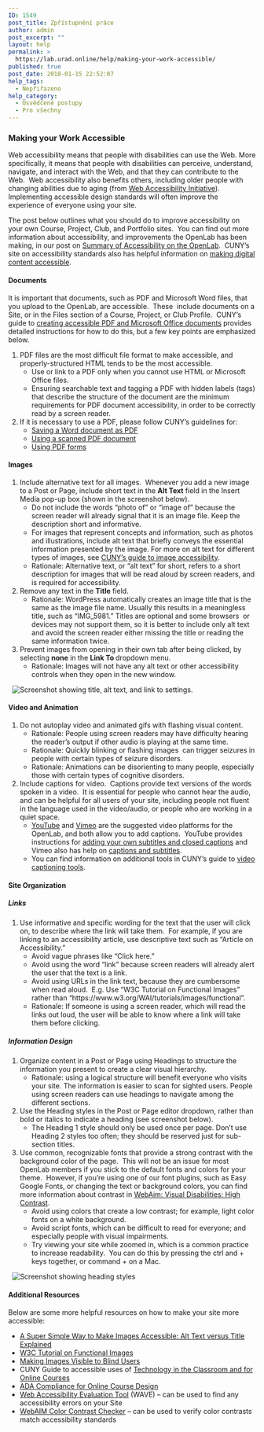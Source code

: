 ```yaml
---
ID: 1549
post_title: Zpřístupnění práce
author: admin
post_excerpt: ""
layout: help
permalink: >
  https://lab.urad.online/help/making-your-work-accessible/
published: true
post_date: 2018-01-15 22:52:07
help_tags:
  - Nepřiřazeno
help_category:
  - Osvědčené postupy
  - Pro všechny
---
```

<h3>Making your Work Accessible</h3>
Web accessibility means that people with disabilities can use the Web. More specifically, it means that people with disabilities can perceive, understand, navigate, and interact with the Web, and that they can contribute to the Web.  Web accessibility also benefits others, including older people with changing abilities due to aging (from <a href="https://www.w3.org/WAI/intro/accessibility.php">Web Accessibility Initiative</a>).  Implementing accessible design standards will often improve the experience of everyone using your site.

The post below outlines what you should do to improve accessibility on your own Course, Project, Club, and Portfolio sites.  You can find out more information about accessibility, and improvements the OpenLab has been making, in our post on <a href="https://lab.urad.online/help/summary-of-accessibility-on-the-openlab/">Summary of Accessibility on the OpenLab</a>.  CUNY’s site on accessibility standards also has helpful information on <a href="http://www2.cuny.edu/accessibility/content/">making digital content accessible</a>.
<h4>Documents</h4>
It is important that documents, such as PDF and Microsoft Word files, that you upload to the OpenLab, are accessible.  These  include documents on a Site, or in the Files section of a Course, Project, or Club Profile.  CUNY’s guide to <a href="http://www2.cuny.edu/accessibility/content/pdf-microsoft/">creating accessible PDF and Microsoft Office documents</a> provides detailed instructions for how to do this, but a few key points are emphasized below.
<ol>
 	<li>PDF files are the most difficult file format to make accessible, and properly-structured HTML tends to be the most accessible.
<ul>
 	<li>Use or link to a PDF only when you cannot use HTML or Microsoft Office files.</li>
 	<li>Ensuring searchable text and tagging a PDF with hidden labels (tags) that describe the structure of the document are the minimum requirements for PDF document accessibility, in order to be correctly read by a screen reader.</li>
</ul>
</li>
 	<li>If it is necessary to use a PDF, please follow CUNY’s guidelines for:
<ul>
 	<li><a href="http://www2.cuny.edu/accessibility/content/pdf-microsoft/#Save">Saving a Word document as PDF</a></li>
 	<li><a href="http://www2.cuny.edu/accessibility/content/pdf-microsoft/#pdf_scanned">Using a scanned PDF document</a></li>
 	<li><a href="http://www2.cuny.edu/accessibility/content/pdf-microsoft/#pdf_forms">Using PDF forms</a></li>
</ul>
</li>
</ol>
<h4>Images</h4>
<ol>
 	<li>Include alternative text for all images.  Whenever you add a new image to a Post or Page, include short text in the <strong>Alt Text</strong> field in the Insert Media pop-up box (shown in the screenshot below).
<ul>
 	<li>Do not include the words “photo of” or “image of” because the screen reader will already signal that it is an image file. Keep the description short and informative.</li>
 	<li>For images that represent concepts and information, such as photos and illustrations, include alt text that briefly conveys the essential information presented by the image. For more on alt text for different types of images, see <a href="http://www2.cuny.edu/accessibility/content/websites/#images">CUNY’s guide to image accessibility</a>.</li>
 	<li>Rationale: Alternative text, or “alt text” for short, refers to a short description for images that will be read aloud by screen readers, and is required for accessibility.</li>
</ul>
</li>
 	<li>Remove any text in the <strong>Title</strong> field.
<ul>
 	<li>Rationale: WordPress automatically creates an image title that is the same as the image file name. Usually this results in a meaningless title, such as “IMG_5981.” Titles are optional and some browsers  or devices may not support them, so it is better to include only alt text and avoid the screen reader either missing the title or reading the same information twice.</li>
</ul>
</li>
 	<li>Prevent images from opening in their own tab after being clicked, by selecting <strong>none</strong> in the <strong>Link To </strong>dropdown menu.
<ul>
 	<li>Rationale: Images will not have any alt text or other accessibility controls when they open in the new window.</li>
</ul>
</li>
</ol>
&nbsp;

<img class="alignnone size-full wp-image-45616" src="https://openlab.citytech.cuny.edu/wp-content/uploads/2017/10/Alt_Text_1.png" alt="Screenshot showing title, alt text, and link to settings." />
<h4>Video and Animation</h4>
<ol>
 	<li>Do not autoplay video and animated gifs with flashing visual content.
<ul>
 	<li>Rationale: People using screen readers may have difficulty hearing the reader’s output if other audio is playing at the same time.</li>
 	<li>Rationale: Quickly blinking or flashing images  can trigger seizures in people with certain types of seizure disorders.</li>
 	<li>Rationale: Animations can be disorienting to many people, especially those with certain types of cognitive disorders.</li>
</ul>
</li>
 	<li>Include captions for video.  Captions provide text versions of the words spoken in a video.  It is essential for people who cannot hear the audio, and can be helpful for all users of your site, including people not fluent in the language used in the video/audio, or people who are working in a quiet space.
<ul>
 	<li><a href="https://www.youtube.com/">YouTube</a> and <a href="https://vimeo.com/">Vimeo</a> are the suggested video platforms for the OpenLab, and both allow you to add captions.  YouTube provides instructions for <a href="https://support.google.com/youtube/answer/2734796?hl=en">adding your own subtitles and closed captions</a> and Vimeo also has help on <a href="https://help.vimeo.com/hc/en-us/articles/224968828-Captions-and-subtitles">captions and subtitles</a>.</li>
 	<li>You can find information on additional tools in CUNY’s guide to <a href="http://www2.cuny.edu/accessibility/content/videos/#video_captioning_tools">video captioning tools</a>.</li>
</ul>
</li>
</ol>
<h4>Site Organization<strong>
</strong></h4>
<h5>Links</h5>
<ol>
 	<li>Use informative and specific wording for the text that the user will click on, to describe where the link will take them.  For example, if you are linking to an accessibility article, use descriptive text such as “Article on Accessibility.”
<ul>
 	<li>Avoid vague phrases like “Click here.”</li>
 	<li>Avoid using the word “link” because screen readers will already alert the user that the text is a link.</li>
 	<li>Avoid using URLs in the link text, because they are cumbersome when read aloud.  E.g. Use “W3C Tutorial on Functional Images” rather than “https://www.w3.org/WAI/tutorials/images/functional”.</li>
 	<li>Rationale: If someone is using a screen reader, which will read the links out loud, the user will be able to know where a link will take them before clicking.</li>
</ul>
</li>
</ol>
<h5>Information Design</h5>
<ol>
 	<li>Organize content in a Post or Page using Headings to structure the information you present to create a clear visual hierarchy.
<ul>
 	<li>Rationale: using a logical structure will benefit everyone who visits your site. The information is easier to scan for sighted users. People using screen readers can use headings to navigate among the different sections.</li>
</ul>
</li>
 	<li>Use the Heading styles in the Post or Page editor dropdown, rather than bold or italics to indicate a heading (see screenshot below).
<ul>
 	<li>The Heading 1 style should only be used once per page. Don’t use Heading 2 styles too often; they should be reserved just for sub-section titles.</li>
</ul>
</li>
 	<li>Use common, recognizable fonts that provide a strong contrast with the background color of the page.  This will not be an issue for most OpenLab members if you stick to the default fonts and colors for your theme.  However, if you’re using one of our font plugins, such as Easy Google Fonts, or changing the text or background colors, you can find more information about contrast in <a href="https://webaim.org/articles/visual/lowvision#highcontrast">WebAim: Visual Disabilities: High Contrast</a>.
<ul>
 	<li>Avoid using colors that create a low contrast; for example, light color fonts on a white background.</li>
 	<li>Avoid script fonts, which can be difficult to read for everyone; and especially people with visual impairments.</li>
 	<li>Try viewing your site while zoomed in, which is a common practice to increase readability.  You can do this by pressing the ctrl and + keys together, or command + on a Mac.</li>
</ul>
</li>
</ol>
&nbsp;

<img class="alignnone size-full wp-image-45617" src="https://openlab.citytech.cuny.edu/wp-content/uploads/2017/10/Headings_2.png" alt="Screenshot showing heading styles" />
<h4>Additional Resources</h4>
Below are some more helpful resources on how to make your site more accessible:
<ul>
 	<li><a href="http://blogaccessibility.com/a-super-simple-way-to-make-images-accessible-alt-text-versus-title-explained/">A Super Simple Way to Make Images Accessible: Alt Text versus Title Explained</a></li>
 	<li><a href="https://www.w3.org/WAI/tutorials/images/functional/">W3C Tutorial on Functional Images </a></li>
 	<li><a href="http://www.interactiveaccessibility.com/blog/making-images-visible-blind-users#.WAfrZNwqH8U">Making Images Visible to Blind Users</a></li>
 	<li>CUNY Guide to accessible uses of <a href="http://cats.cuny.edu/reasonableaccommodations/TechnologyintheClassroom.html">Technology in the Classroom and for Online Courses</a></li>
 	<li><a href="https://er.educause.edu/articles/2017/1/ada-compliance-for-online-course-design">ADA Compliance for Online Course Design</a></li>
 	<li><a href="http://wave.webaim.org/">Web Accessibility Evaluation Tool</a> (WAVE) – can be used to find any accessibility errors on your Site</li>
 	<li><a href="https://webaim.org/resources/contrastchecker/">WebAIM Color Contrast Checker</a> – can be used to verify color contrasts match accessibility standards</li>
</ul>